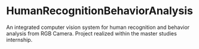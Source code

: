# HumanRecognitionBehaviorAnalysis
An integrated computer vision system for human recognition and behavior analysis from RGB Camera. Project realized within the master studies internship.
